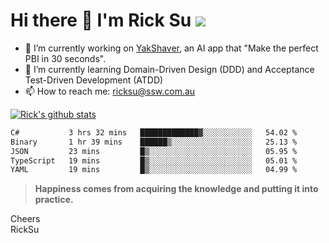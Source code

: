 # Hi there 👋 I'm Rick Su ![](https://komarev.com/ghpvc/?username=ricksu978)
<!--
**ricksu978/ricksu978** is a ✨ _special_ ✨ repository because its `README.md` (this file) appears on your GitHub profile.

Here are some ideas to get you started:
-->
- 🔭 I’m currently working on [YakShaver](https://yakshaver.ai/), an AI app that "Make the perfect PBI in 30 seconds".
- 🌱 I’m currently learning Domain-Driven Design (DDD) and Acceptance Test-Driven Development (ATDD)
- 📫 How to reach me: ricksu@ssw.com.au
<!--
- 👯 I’m looking to collaborate on ...
- 🤔 I’m looking for help with ...
- 💬 Ask me about ...
-->
<!--
- 😄 Pronouns: ...
- ⚡ Fun fact: ...
-->
[![Rick's github stats](https://github-readme-stats.vercel.app/api?username=ricksu978&theme=dark)](https://github.com/ricksu978/ricksu978)

<!--START_SECTION:waka-->

```txt
C#           3 hrs 32 mins   █████████████▓░░░░░░░░░░░   54.02 %
Binary       1 hr 39 mins    ██████▒░░░░░░░░░░░░░░░░░░   25.13 %
JSON         23 mins         █▒░░░░░░░░░░░░░░░░░░░░░░░   05.95 %
TypeScript   19 mins         █▒░░░░░░░░░░░░░░░░░░░░░░░   05.01 %
YAML         19 mins         █▒░░░░░░░░░░░░░░░░░░░░░░░   04.99 %
```

<!--END_SECTION:waka-->

> **Happiness comes from acquiring the knowledge and putting it into practice.**

Cheers  
RickSu 
